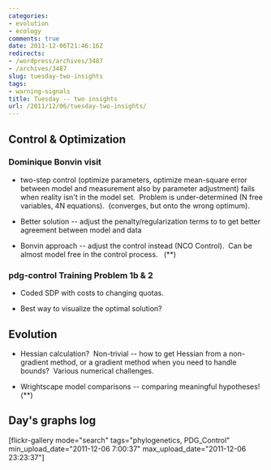```yaml
---
categories:
- evolution
- ecology
comments: true
date: 2011-12-06T21:46:16Z
redirects:
- /wordpress/archives/3487
- /archives/3487
slug: tuesday-two-insights
tags:
- warning-signals
title: Tuesday -- two insights
url: /2011/12/06/tuesday-two-insights/
---
```


## Control & Optimization




### Dominique Bonvin visit





	
  * two-step control (optimize parameters, optimize mean-square error between model and measurement also by parameter adjustment) fails when reality isn't in the model set.  Problem is under-determined (N free variables, 4N equations).  (converges, but onto the wrong optimum).

	
  * Better solution -- adjust the penalty/regularization terms to to get better agreement between model and data

	
  * Bonvin approach -- adjust the control instead (NCO Control).  Can be almost model free in the control process.   (**)




### pdg-control Training Problem 1b & 2





	
  * Coded SDP with costs to changing quotas.



	
  * Best way to visualize the optimal solution?




## Evolution





	
  * Hessian calculation?  Non-trivial -- how to get Hessian from a non-gradient method, or a gradient method when you need to handle bounds?  Various numerical challenges.



	
  * Wrightscape model comparisons -- comparing meaningful hypotheses! (**)




## Day's graphs log


[flickr-gallery mode="search" tags="phylogenetics, PDG_Control" min_upload_date="2011-12-06 7:00:37" max_upload_date="2011-12-06 23:23:37"]

